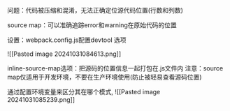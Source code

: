 问题：代码被压缩和混淆，无法正确定位源代码位置(行数和列数)

source map：可以准确追踪error和warning在原始代码的位置

设置：webpack.config.js配置devtool 选项

![[Pasted image 20241031084613.png]]

inline-source-map选项：把源码的位置信息一起打包在.js文件内
注意：source map仅适用于开发环境，不要在生产环境使用(防止被轻易查看源码位置)

通过配置环境变量来区分其在哪个模式,
![[Pasted image 20241031085239.png]]